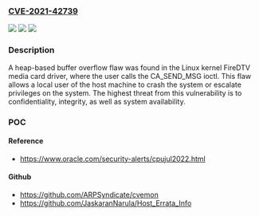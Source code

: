 ### [CVE-2021-42739](https://cve.mitre.org/cgi-bin/cvename.cgi?name=CVE-2021-42739)
![](https://img.shields.io/static/v1?label=Product&message=n%2Fa&color=blue)
![](https://img.shields.io/static/v1?label=Version&message=n%2Fa&color=blue)
![](https://img.shields.io/static/v1?label=Vulnerability&message=n%2Fa&color=brighgreen)

### Description

A heap-based buffer overflow flaw was found in the Linux kernel FireDTV media card driver, where the user calls the CA_SEND_MSG ioctl. This flaw allows a local user of the host machine to crash the system or escalate privileges on the system. The highest threat from this vulnerability is to confidentiality, integrity, as well as system availability.

### POC

#### Reference
- https://www.oracle.com/security-alerts/cpujul2022.html

#### Github
- https://github.com/ARPSyndicate/cvemon
- https://github.com/JaskaranNarula/Host_Errata_Info

